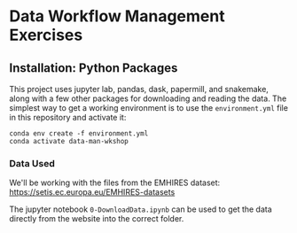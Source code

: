 # Data Workflow Management Exercises

## Installation: Python Packages

This project uses jupyter lab, pandas, dask, papermill, and snakemake, along with a few other packages for downloading and reading the data.  The simplest way to get a working environment is to use the `environment.yml` file in this repository and activate it:

```
conda env create -f environment.yml
conda activate data-man-wkshop
```

### Data Used

We'll be working with the files from the EMHIRES dataset: https://setis.ec.europa.eu/EMHIRES-datasets

The jupyter notebook `0-DownloadData.ipynb` can be used to get the data directly from the website into the correct folder.

